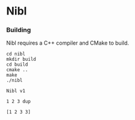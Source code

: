 # Nibl

### Building
Nibl requires a C++ compiler and CMake to build.

```
cd nibl
mkdir build
cd build
cmake ..
make
./nibl

Nibl v1

1 2 3 dup

[1 2 3 3]
```